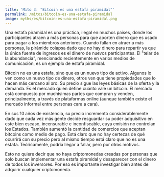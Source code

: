 ```yaml
---
title: 'Mito 3: "Bitcoin es una estafa piramidal"'
permalink: /mitos/bitcoin-es-una-estafa-piramidal
image: myths/es/bitcoin-es-una-estafa-piramidal.png
---
```


Una estafa piramidal es una práctica, ilegal en muchos países, donde los participantes atraen a más personas para que aporten dinero que es usado para pagar a los miembros anteriores. Cuando fallan en atraer a más personas, la pirámide colapsa dado que no hay dinero para repartir ya que la única fuente de ingresos es el dinero de nuevos participantes. El "telar de la abundancia", mencionado recientemente en varios medios de comunicación, es un ejemplo de estafa piramidal.

Bitcoin no es una estafa, sino que es un nuevo tipo de activo. Algunos lo ven como un nuevo tipo de dinero, otros ven que tiene propiedades que lo hacen más cercano al oro. Su precio sigue las leyes básicas de la oferta y la demanda. Es el mercado quien define cuánto vale un bitcoin. El mercado está compuesto por muchísimas partes que compran y venden, principalmente, a través de plataformas online (aunque también existe el mercado informal entre personas cara a cara).

En sus 10 años de existencia, su precio incrementó considerablemente dado que cada vez más gente decide resguardar su poder adquisitivo en este bien escaso, incensurable e inconfiscable, cuya emisión no controlan los Estados. También aumentó la cantidad de comercios que aceptan bitcoins como medio de pago. Está claro que no hay certezas de qué ocurrirá con su precio pero al mismo tiempo está claro que no es una estafa. Teóricamente, podría llegar a fallar, pero por otros motivos.

Esto no quiere decir que no haya criptomonedas creadas por personas que solo buscan implementar una estafa piramidal y desaparecer con el dinero de todos los inversores. Por eso es importante investigar bien antes de adquirir cualquier criptomoneda.